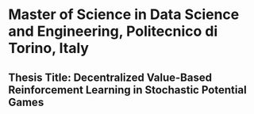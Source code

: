 # Master of Science in Data Science and Engineering, Politecnico di Torino, Italy

## Thesis Title: Decentralized Value-Based Reinforcement Learning in Stochastic Potential Games

